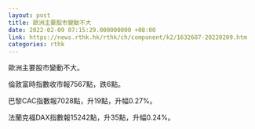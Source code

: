 ```yaml
---
layout: post
title: 歐洲主要股市變動不大
date: 2022-02-09 07:15:29.000000000 +08:00
link: https://news.rthk.hk/rthk/ch/component/k2/1632687-20220209.htm
categories: rthk
---
```


歐洲主要股市變動不大。

倫敦富時指數收市報7567點，跌6點。

巴黎CAC指數報7028點，升19點，升幅0.27%。

法蘭克福DAX指數報15242點，升35點，升幅0.24%。
